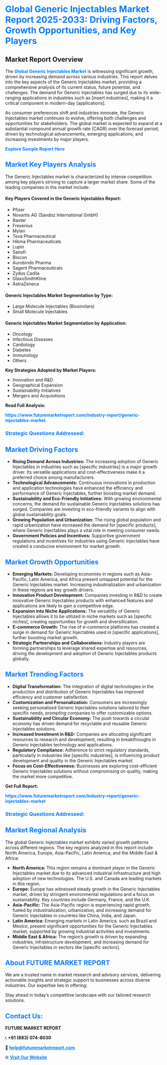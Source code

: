 <h1 style="color: #007BFF;">Global Generic Injectables Market Report 2025-2033: Driving Factors, Growth Opportunities, and Key Players</h1>

<section id="overview">
<h2>Market Report Overview</h2>
<p>The <a href="https://www.futuremarketreport.com/industry-report/generic-injectables-market" style="color: #007BFF; text-decoration: none;"><strong>Global Generic Injectables Market</strong></a> is witnessing significant growth, driven by increasing demand across various industries. This report delves into the key aspects of the Generic Injectables market, providing a comprehensive analysis of its current status, future potential, and challenges. The demand for Generic Injectables has surged due to its wide-ranging applications in industries such as [insert industries], making it a critical component in modern-day [applications].</p>
<p>As consumer preferences shift and industries innovate, the Generic Injectables market continues to evolve, offering both challenges and opportunities for stakeholders. The global market is expected to expand at a substantial compound annual growth rate (CAGR) over the forecast period, driven by technological advancements, emerging applications, and increasing investments by major players.</p>
</section>

<section id="overview">
<p><a href="https://www.futuremarketreport.com/request-sample/reportId=91976" style="color: #007BFF; text-decoration: none;"><strong>Explore Sample Report Here</strong></a></p>
</section>

<section id="key-players">
<h2 style="color: #007BFF;">Market Key Players Analysis</h2>
<p>The Generic Injectables market is characterized by intense competition among key players striving to capture a larger market share. Some of the leading companies in the market include:</p>
<h4>Key Players Covered in the Generic Injectables Report:</h4>
<ul><li>Pfizer</li><li>Novartis AG (Sandoz International GmbH)</li><li>Baxter</li><li>Fresenius</li><li>Mylan</li><li>Teva Pharmaceutical</li><li>Hikma Pharmaceuticals</li><li>Lupin</li><li>Sanofi</li><li>Biocon</li><li>Aurobindo Pharma</li><li>Sagent Pharmaceuticals</li><li>Zydus Cadila</li><li>GlaxoSmithKline</li><li>AstraZeneca</li></ul>
<h4>Generic Injectables Market Segmentation by Type:</h4>
<ul><li>Large Molecule Injectables (Biosimilars)</li><li>Small Molecule Injectables</li></ul>

<h4>Generic Injectables Market Segmentation by Application:</h4>
<ul><li>Oncology</li><li>Infectious Diseases</li><li>Cardiology</li><li>Diabetes</li><li>Immunology</li><li>Others</li></ul>
<p><strong>Key Strategies Adopted by Market Players:</strong></p>
<ul>
<li>Innovation and R&D</li>
<li>Geographical Expansion</li>
<li>Sustainability Initiatives</li>
<li>Mergers and Acquisitions</li>
</ul>
</section>

<section>
<p><strong>Read Full Analysis: </strong></p><a href="https://www.futuremarketreport.com/industry-report/generic-injectables-market" style="color: #007BFF; text-decoration: none;"><strong>https://www.futuremarketreport.com/industry-report/generic-injectables-market</strong></a>
<h3 style="color: #007BFF;">Strategic Questions Addressed:</h3>
</section>

<section id="driving-factors">
<h2 style="color: #007BFF;">Market Driving Factors</h2>
<ul>
<li><strong>Rising Demand Across Industries:</strong> The increasing adoption of Generic Injectables in industries such as [specific industries] is a major growth driver. Its versatile applications and cost-effectiveness make it a preferred choice among manufacturers.</li>
<li><strong>Technological Advancements:</strong> Continuous innovations in production and application technologies have enhanced the efficiency and performance of Generic Injectables, further boosting market demand.</li>
<li><strong>Sustainability and Eco-Friendly Initiatives:</strong> With growing environmental concerns, the demand for sustainable Generic Injectables solutions has surged. Companies are investing in eco-friendly variants to align with global sustainability goals.</li>
<li><strong>Growing Population and Urbanization:</strong> The rising global population and rapid urbanization have increased the demand for [specific products], where Generic Injectables plays a vital role in meeting consumer needs.</li>
<li><strong>Government Policies and Incentives:</strong> Supportive government regulations and incentives for industries using Generic Injectables have created a conducive environment for market growth.</li>
</ul>
</section>

<section id="growth-opportunities">
<h2 style="color: #007BFF;">Market Growth Opportunities</h2>
<ul>
<li><strong>Emerging Markets:</strong> Developing economies in regions such as Asia-Pacific, Latin America, and Africa present untapped potential for the Generic Injectables market. Increasing industrialization and urbanization in these regions are key growth drivers.</li>
<li><strong>Innovative Product Development:</strong> Companies investing in R&D to create innovative Generic Injectables products with enhanced features and applications are likely to gain a competitive edge.</li>
<li><strong>Expansion into Niche Applications:</strong> The versatility of Generic Injectables allows it to be utilized in niche markets such as [specific niches], creating opportunities for growth and diversification.</li>
<li><strong>E-commerce Growth:</strong> The rise of e-commerce platforms has created a surge in demand for Generic Injectables used in [specific applications], further boosting market growth.</li>
<li><strong>Strategic Partnerships and Collaborations:</strong> Industry players are forming partnerships to leverage shared expertise and resources, driving the development and adoption of Generic Injectables products globally.</li>
</ul>
</section>

<section id="trending-factors">
<h2 style="color: #007BFF;">Market Trending Factors</h2>
<ul>
<li><strong>Digital Transformation:</strong> The integration of digital technologies in the production and distribution of Generic Injectables has improved efficiency and customer satisfaction.</li>
<li><strong>Customization and Personalization:</strong> Consumers are increasingly seeking personalized Generic Injectables solutions tailored to their specific needs, prompting companies to offer customizable options.</li>
<li><strong>Sustainability and Circular Economy:</strong> The push towards a circular economy has driven demand for recyclable and reusable Generic Injectables solutions.</li>
<li><strong>Increased Investment in R&D:</strong> Companies are allocating significant resources to research and development, resulting in breakthroughs in Generic Injectables technology and applications.</li>
<li><strong>Regulatory Compliance:</strong> Adherence to strict regulatory standards, particularly in industries like [specific industries], is influencing product development and quality in the Generic Injectables market.</li>
<li><strong>Focus on Cost-Effectiveness:</strong> Businesses are exploring cost-efficient Generic Injectables solutions without compromising on quality, making the market more competitive.</li>
</ul>
</section>

<section>
<p><strong>Get Full Report: </strong></p><a href="https://www.futuremarketreport.com/industry-report/generic-injectables-market" style="color: #007BFF; text-decoration: none;"><strong>https://www.futuremarketreport.com/industry-report/generic-injectables-market</strong></a>
<h3 style="color: #007BFF;">Strategic Questions Addressed:</h3>
</section>


<section id="regional-analysis">
<h2 style="color: #007BFF;">Market Regional Analysis</h2>
<p>The global Generic Injectables market exhibits varied growth patterns across different regions. The key regions analyzed in this report include North America, Europe, Asia-Pacific, Latin America, and the Middle East & Africa:</p>
<ul>
<li><strong>North America:</strong> This region remains a dominant player in the Generic Injectables market due to its advanced industrial infrastructure and high adoption of new technologies. The U.S. and Canada are leading markets in this region.</li>
<li><strong>Europe:</strong> Europe has witnessed steady growth in the Generic Injectables market, driven by stringent environmental regulations and a focus on sustainability. Key countries include Germany, France, and the U.K.</li>
<li><strong>Asia-Pacific:</strong> The Asia-Pacific region is experiencing rapid growth, fueled by industrialization, urbanization, and increasing demand for Generic Injectables in countries like China, India, and Japan.</li>
<li><strong>Latin America:</strong> Emerging markets in Latin America, such as Brazil and Mexico, present significant opportunities for the Generic Injectables market, supported by growing industrial activities and investments.</li>
<li><strong>Middle East & Africa:</strong> The region’s growth is driven by expanding industries, infrastructure development, and increasing demand for Generic Injectables in sectors like [specific sectors].</li>
</ul>
</section>

<footer>
<h2 style="color: #007BFF;">About FUTURE MARKET REPORT</h2>
<p>We are a trusted name in market research and advisory services, delivering actionable insights and strategic support to businesses across diverse industries. Our expertise lies in offering:</p>

<p>Stay ahead in today’s competitive landscape with our tailored research solutions.</p>

<h2 style="color: #007BFF;">Contact Us:</h2>
<p><strong>FUTURE MARKET REPORT</strong></p>
<p>📞 <strong>+91 (883) 074-8030</strong></p>
<p>📧 <strong><a href="mailto:help@futuremarketreport.com" style="color: #007BFF;">help@futuremarketreport.com</a></strong></p>
<p>🌐 <strong><a href="https://www.futuremarketreport.com/" style="color: #007BFF;">Visit Our Website</a></strong></p>
</footer>